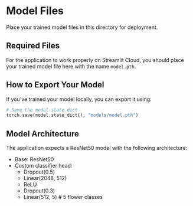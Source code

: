 # Model Files

Place your trained model files in this directory for deployment.

## Required Files

For the application to work properly on Streamlit Cloud, you should place your trained model file here with the name `model.pth`.

## How to Export Your Model

If you've trained your model locally, you can export it using:

```python
# Save the model state dict
torch.save(model.state_dict(), "models/model.pth")
```

## Model Architecture

The application expects a ResNet50 model with the following architecture:
- Base: ResNet50
- Custom classifier head:
  - Dropout(0.5)
  - Linear(2048, 512)
  - ReLU
  - Dropout(0.3)
  - Linear(512, 5) # 5 flower classes
